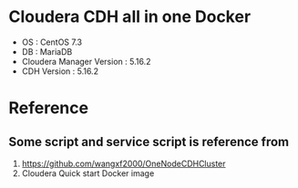 # Cloudera CDH all in one Docker
 
* OS : CentOS 7.3
* DB : MariaDB
* Cloudera Manager Version : 5.16.2
* CDH Version : 5.16.2

# Reference 
## Some script and service script is reference from 
1. https://github.com/wangxf2000/OneNodeCDHCluster
2. Cloudera Quick start Docker image


